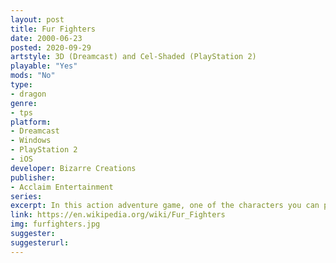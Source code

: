 ```yaml
---
layout: post
title: Fur Fighters
date: 2000-06-23
posted: 2020-09-29
artstyle: 3D (Dreamcast) and Cel-Shaded (PlayStation 2)
playable: "Yes"
mods: "No"
type: 
- dragon
genre: 
- tps
platform:
- Dreamcast
- Windows
- PlayStation 2
- iOS
developer: Bizarre Creations
publisher:
- Acclaim Entertainment
series: 
excerpt: In this action adventure game, one of the characters you can play as is an anthropomorphic baby dragon named Tweek. Each animal species in this game has different abilities. As a dragon, Tweek can glide and withstand fire and lava. Unlike the other characters, Tweek cannot speak and does not wear clothes. His objective in the game is to save his mother and siblings, as they had been kidnapped along with the other babies in the animal village.
link: https://en.wikipedia.org/wiki/Fur_Fighters
img: furfighters.jpg
suggester: 
suggesterurl:  
---
```



